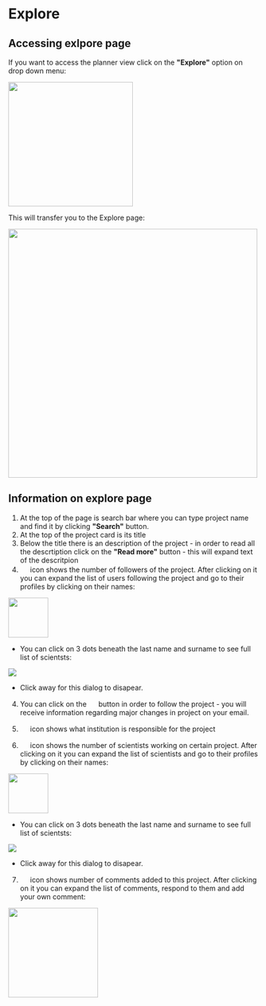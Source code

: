 # Explore

## Accessing exlpore page

If you want to access the planner view click on the **"Explore"** option on drop down menu:

<img src='../img/header.png' height=250>

This will transfer you to the Explore page:

<img src='../img/explore.png' height=500>

## Information on explore page

1. At the top of the page is search bar where you can type project name and find it by clicking **"Search"** button.
1. At the top of the project card is its title
2. Below the title there is an description of the project - in order to read all the descrtiption click on the **"Read more"** button - this will expand text of the descritpion 
3. <img src='../img/eye.png' height=16> icon shows the number of followers of the project. After clicking on it you can expand the list of users following the project and go to their profiles by clicking on their names:

<img src='../img/followers.png' height=80>

- You can click on 3 dots beneath the last name and surname to see full list of scientsts:

<img src='../img/full followers.png'>

- Click away for this dialog to disapear.

4. You can click on the <img src='../img/Observe.png' height=16> button in order to follow the project - you will receive information regarding major changes in project on your email.

5. <img src='../img/institution.png' height=16> icon shows what institution is responsible for the project
6. <img src='../img/users.png' height=16> icon shows the number of scientists working on certain project. After clicking on it you can expand the list of scientists and go to their profiles by clicking on their names:

<img src='../img/members.png' height=80>

- You can click on 3 dots beneath the last name and surname to see full list of scientsts:

<img src='../img/full members.png'>

- Click away for this dialog to disapear.

7. <img src='../img/dymek.png' height=16> icon shows number of comments added to this project. After clicking on it you can expand the list of comments, respond to them and add your own comment:

<img src='../img/comments.png' height=180>
